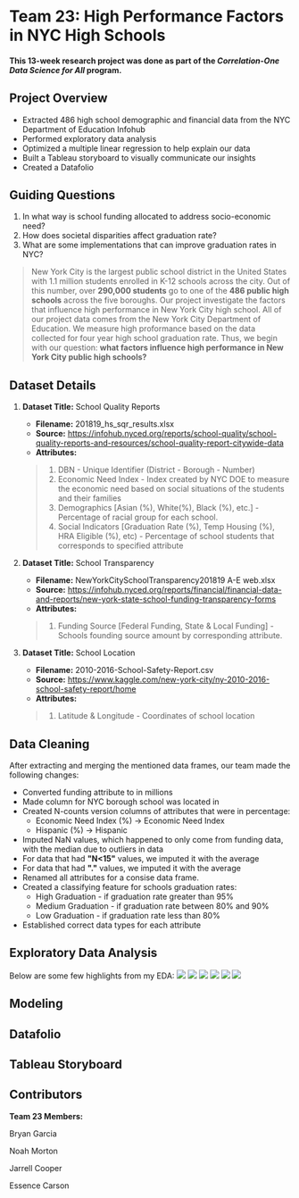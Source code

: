 # Team 23: High Performance Factors in NYC High Schools

#### This 13-week research project was done as part of the *Correlation-One Data Science for All* program.
## Project Overview
* Extracted 486 high school demographic and financial data from the NYC Department of Education Infohub
* Performed exploratory data analysis
* Optimized a multiple linear regression to help explain our data
* Built a Tableau storyboard to visually communicate our insights
* Created a Datafolio

## Guiding Questions
1. In what way is school funding allocated to address socio-economic need?
2. How does societal disparities affect graduation rate? 
3. What are some implementations that can improve graduation rates in NYC?

>New York City is the largest public school district in the United States with 1.1 million students enrolled in K-12 schools across the city. Out of this number, over **290,000 students** go to one of the **486 public high schools** across the five boroughs. Our project investigate the factors that influence high performance in New York City high school. All of our project data comes from the New York City Department of Education. We measure high proformance based on the data collected for four year high school graduation rate. Thus, we begin with our question: **what factors influence high performance in New York City public high schools?** 

## Dataset Details
1. **Dataset Title:** School Quality Reports
    * **Filename:** 201819_hs_sqr_results.xlsx
    * **Source:** https://infohub.nyced.org/reports/school-quality/school-quality-reports-and-resources/school-quality-report-citywide-data
    * **Attributes:** 
    >  1. DBN - Unique Identifier (District - Borough - Number)
    >  2. Economic Need Index - Index created by NYC DOE to measure the economic need based on social situations of the students and their families
    >  3. Demographics [Asian (%), White(%), Black (%), etc.] - Percentage of racial group for each school.
    >  4. Social Indicators [Graduation Rate (%), Temp Housing (%), HRA Eligible (%), etc) - Percentage of school students that corresponds to specified attribute


2. **Dataset Title:** School Transparency
    * **Filename:** NewYorkCitySchoolTransparency201819 A-E web.xlsx
    * **Source:** https://infohub.nyced.org/reports/financial/financial-data-and-reports/new-york-state-school-funding-transparency-forms
    * **Attributes:** 
    >  1. Funding Source [Federal Funding, State & Local Funding] - Schools founding source amount by corresponding attribute.

    
3. **Dataset Title:** School Location
    * **Filename:** 2010-2016-School-Safety-Report.csv
    * **Source:** https://www.kaggle.com/new-york-city/ny-2010-2016-school-safety-report/home
    * **Attributes:** 
    >  1. Latitude & Longitude - Coordinates of school location

## Data Cleaning
After extracting and merging the mentioned data frames, our team made the following changes:
* Converted funding attribute to in millions 
* Made column for NYC borough school was located in
* Created N-counts version columns of attributes that were in percentage:
  *   Economic Need Index (%) -> Economic Need Index
  *   Hispanic (%) -> Hispanic
* Imputed NaN values, which happened to only come from funding data, with the median due to outliers in data
* For data that had **"N<15"** values, we imputed it with the average
* For data that had **"."** values, we imputed it with the average
* Renamed all attributes for a consise data frame.
* Created a classifying feature for schools graduation rates:
  * High Graduation - if graduation rate greater than 95%
  * Medium Graduation -  if graduation rate between 80% and 90%
  * Low Graduation -  if graduation rate less than 80%
* Established correct data types for each attribute

## Exploratory Data Analysis
Below are some few highlights from my EDA:
![](images/correlation_matrix.png)
![](images/grad_temp_scatter.png)
![](images/features_boxplot.png)
![](images/funding_scatterplot.png)
![](images/features_histogram.png)
![](images/funding_borough.png)

## Modeling

## Datafolio

## Tableau Storyboard

## Contributors

**Team 23 Members:**

Bryan Garcia 

Noah Morton

Jarrell Cooper

Essence Carson




